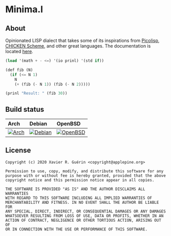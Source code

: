 # Minima.l

## About

Opinionated LISP dialect that takes some of its inspirations from [Picolisp](https://picolisp.com),
[CHICKEN Scheme](http://call-cc.org), and other great languages. The documentation is located [here](https://mnml.world).

```lisp
(load '(math + - <=) '(io prinl) '(std if))

(def fib (N)
  (if (<= N 1)
    N
    (+ (fib (- N 1)) (fib (- N 2)))))

(prinl "Result: " (fib 30))
```
## Build status

| Arch | Debian | OpenBSD |
|:-----|:-------|:--------|
| [![Arch](https://builds.sr.ht/~xguerin/minima.l/arch.yml.svg)](https://builds.sr.ht/~xguerin/minima.l/arch.yml?) | [![Debian](https://builds.sr.ht/~xguerin/minima.l/debian.yml.svg)](https://builds.sr.ht/~xguerin/minima.l/debian.yml?) | [![OpenBSD](https://builds.sr.ht/~xguerin/minima.l/openbsd.yml.svg)](https://builds.sr.ht/~xguerin/minima.l/openbsd.yml?) |

## License
```plain
Copyright (c) 2020 Xavier R. Guérin <copyright@applepine.org>

Permission to use, copy, modify, and distribute this software for any
purpose with or without fee is hereby granted, provided that the above
copyright notice and this permission notice appear in all copies.

THE SOFTWARE IS PROVIDED "AS IS" AND THE AUTHOR DISCLAIMS ALL WARRANTIES
WITH REGARD TO THIS SOFTWARE INCLUDING ALL IMPLIED WARRANTIES OF
MERCHANTABILITY AND FITNESS. IN NO EVENT SHALL THE AUTHOR BE LIABLE FOR
ANY SPECIAL, DIRECT, INDIRECT, OR CONSEQUENTIAL DAMAGES OR ANY DAMAGES
WHATSOEVER RESULTING FROM LOSS OF USE, DATA OR PROFITS, WHETHER IN AN
ACTION OF CONTRACT, NEGLIGENCE OR OTHER TORTIOUS ACTION, ARISING OUT OF
OR IN CONNECTION WITH THE USE OR PERFORMANCE OF THIS SOFTWARE.
```
